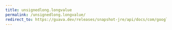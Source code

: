 ```yaml
---
title: unsignedlong.longvalue
permalink: /unsignedlong.longvalue/
redirect_to: https://guava.dev/releases/snapshot-jre/api/docs/com/google/common/primitives/UnsignedLong.html#longValue--
---
```

